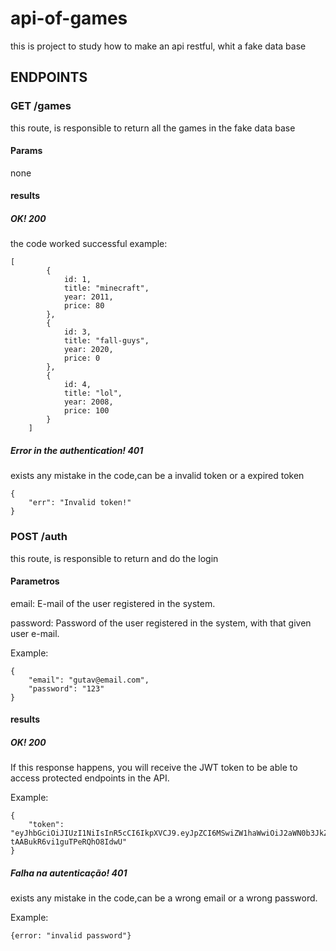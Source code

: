 # api-of-games
this is project to study how to make an api restful, whit a fake data base

## ENDPOINTS

### GET /games 
this route, is responsible to return all the games in the fake data base

#### Params
none

#### results
##### OK! 200
the code worked successful
example: 
``` 
[
        {
            id: 1,
            title: "minecraft",
            year: 2011,
            price: 80
        },
        {
            id: 3,
            title: "fall-guys",
            year: 2020,
            price: 0
        },
        {
            id: 4,
            title: "lol",
            year: 2008,
            price: 100
        }
    ]
```    
##### Error in the authentication! 401
exists any mistake in the code,can be a invalid token or a expired token

```
{
    "err": "Invalid token!"
}
```
### POST /auth
this route, is responsible to return and do the login
#### Parametros
email: E-mail of the user registered in the system.

password: Password of the user registered in the system, with that given user e-mail.

Example:
```
{
	"email": "gutav@email.com",
	"password": "123"
}
```
#### results
##### OK! 200
If this response happens, you will receive the JWT token to be able to access protected endpoints in the API.

Example:
```
{
    "token": "eyJhbGciOiJIUzI1NiIsInR5cCI6IkpXVCJ9.eyJpZCI6MSwiZW1haWwiOiJ2aWN0b3JkZXZ0YkBndWlhZG9wcm9ncmFtYWRvci5jb20iLCJpYXQiOjE1OTE3ODI0NzUsImV4cCI6MTU5MTk1NTI3NX0.y8kp3BxKgC86KFiq6-tAABukR6vi1guTPeRQhO8IdwU"
}
```
##### Falha na autenticação! 401
exists any mistake in the code,can be a wrong email or a wrong password.

Example:
```
{error: "invalid password"}
```


    
